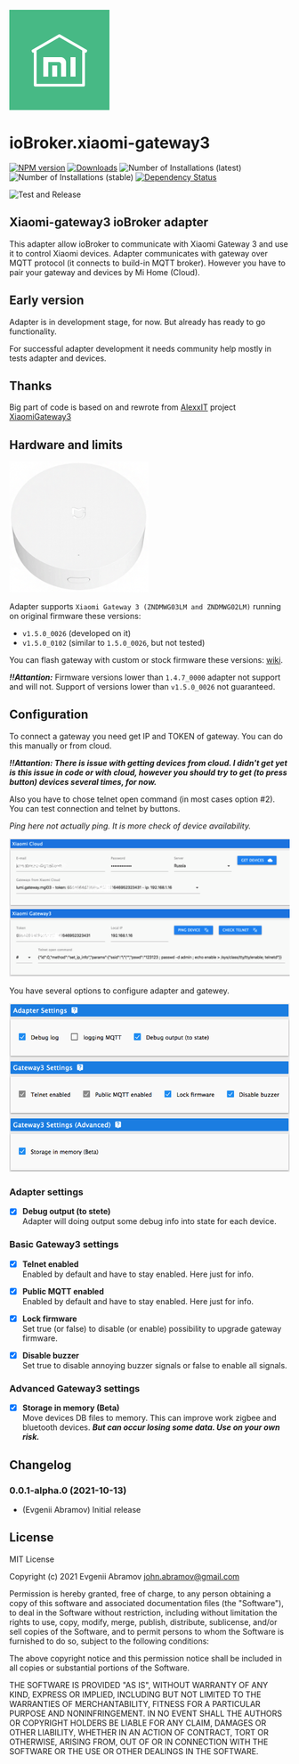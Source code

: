 ![Logo](admin/xiaomi-gateway3.png)
# ioBroker.xiaomi-gateway3

[![NPM version](https://img.shields.io/npm/v/iobroker.xiaomi-gateway3.svg)](https://www.npmjs.com/package/iobroker.xiaomi-gateway3)
[![Downloads](https://img.shields.io/npm/dm/iobroker.xiaomi-gateway3.svg)](https://www.npmjs.com/package/iobroker.xiaomi-gateway3)
![Number of Installations (latest)](https://iobroker.live/badges/xiaomi-gateway3-installed.svg)
![Number of Installations (stable)](https://iobroker.live/badges/xiaomi-gateway3-stable.svg)
[![Dependency Status](https://img.shields.io/david/lasthead0/iobroker.xiaomi-gateway3.svg)](https://david-dm.org/lasthead0/iobroker.xiaomi-gateway3)

![Test and Release](https://github.com/lasthead0/ioBroker.xiaomi-gateway3/workflows/Test%20and%20Release/badge.svg)

<!-- [![NPM](https://nodei.co/npm/iobroker.xiaomi-gateway3.png?downloads=true)](https://nodei.co/npm/iobroker.xiaomi-gateway3/) -->

## Xiaomi-gateway3 ioBroker adapter

This adapter allow ioBroker to communicate with Xiaomi Gateway 3 and use it to control Xiaomi devices.
Adapter communicates with gateway over MQTT protocol (it connects to build-in MQTT broker). However you have to pair your gateway and devices by Mi Home (Cloud).

## Early version

Adapter is in development stage, for now. But already has ready to go functionality.

For successful adapter development it needs community help mostly in tests adapter and devices.

## Thanks
Big part of code is based on and rewrote from [AlexxIT](https://github.com/AlexxIT) project [XiaomiGateway3](https://github.com/AlexxIT/XiaomiGateway3)

## Hardware and limits

<img src="static/xiaomi-gateway3-img.png" width="250">

Adapter supports `Xiaomi Gateway 3 (ZNDMWG03LM and ZNDMWG02LM)` running on original firmware these versions:
- `v1.5.0_0026` (developed on it)
- `v1.5.0_0102` (similar to `1.5.0_0026`, but not tested)

You can flash gateway with custom or stock firmware these versions: [wiki](https://github.com/AlexxIT/XiaomiGateway3/wiki).

__*!!Attantion:*__ Firmware versions lower than `1.4.7_0000` adapter not support and will not. Support of versions lower than `v1.5.0_0026` not guaranteed.

## Configuration

To connect a gateway you need get IP and TOKEN of gateway. You can do this manually or from cloud.

__*!!Attantion: There is issue with getting devices from cloud. I didn't get yet is this issue in code or with cloud, however you should try to get (to press button) devices several times, for now.*__

Also you have to chose telnet open command (in most cases option #2). You can test connection and telnet by buttons.

*Ping here not actually ping. It is more check of device availability.*

<img src="static/configuration-main.png">

<br/>

You have several options to configure adapter and gatewey.

<img src="static/configuration-settings.png">

### Adapter settings

- [x] __Debug output (to stete)__<br/>
Adapter will doing output some debug info into state for each device.

### Basic Gateway3 settings

- [x] __Telnet enabled__<br/>
Enabled by default and have to stay enabled. Here just for info.

- [x] __Public MQTT enabled__<br/>
Enabled by default and have to stay enabled. Here just for info.

- [x] __Lock firmware__<br/>
Set true (or false) to disable (or enable) possibility to upgrade gateway firmware.

- [x] __Disable buzzer__<br/>
Set true to disable annoying buzzer signals or false to enable all signals.

### Advanced Gateway3 settings

- [x] __Storage in memory (Beta)__ <br/>
Move devices DB files to memory. This can improve work zigbee and bluetooth devices. __*But can occur losing some data. Use on your own risk.*__

## Changelog
<!--
    Placeholder for the next version (at the beginning of the line):
    ### **WORK IN PROGRESS**
-->
### 0.0.1-alpha.0 (2021-10-13)
* (Evgenii Abramov) Initial release

## License
MIT License

Copyright (c) 2021 Evgenii Abramov <john.abramov@gmail.com>

Permission is hereby granted, free of charge, to any person obtaining a copy
of this software and associated documentation files (the "Software"), to deal
in the Software without restriction, including without limitation the rights
to use, copy, modify, merge, publish, distribute, sublicense, and/or sell
copies of the Software, and to permit persons to whom the Software is
furnished to do so, subject to the following conditions:

The above copyright notice and this permission notice shall be included in all
copies or substantial portions of the Software.

THE SOFTWARE IS PROVIDED "AS IS", WITHOUT WARRANTY OF ANY KIND, EXPRESS OR
IMPLIED, INCLUDING BUT NOT LIMITED TO THE WARRANTIES OF MERCHANTABILITY,
FITNESS FOR A PARTICULAR PURPOSE AND NONINFRINGEMENT. IN NO EVENT SHALL THE
AUTHORS OR COPYRIGHT HOLDERS BE LIABLE FOR ANY CLAIM, DAMAGES OR OTHER
LIABILITY, WHETHER IN AN ACTION OF CONTRACT, TORT OR OTHERWISE, ARISING FROM,
OUT OF OR IN CONNECTION WITH THE SOFTWARE OR THE USE OR OTHER DEALINGS IN THE
SOFTWARE.
